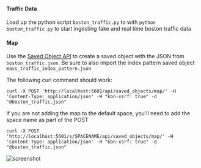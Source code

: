 #### Traffic Data
Load up the python script `boston_traffic.py` to with `python boston_traffic.py` to start ingesting fake and real time boston traffic data

#### Map
Use the [Saved Object API](https://www.elastic.co/guide/en/kibana/current/saved-objects-api-create.html) to create a saved object with the JSON from `boston_traffic.json`. Be sure to also import the index pattern saved object `mass_traffic_index_pattern.json`

The following curl command should work:

```curl
curl -X POST 'http://localhost:5601/api/saved_objects/map/' -H 'Content-Type: application/json' -H "kbn-xsrf: true" -d "@boston_traffic.json"
```
If you are not adding the map to the default space, you'll need to add the space name as part of the POST

```curl
curl -X POST 'http://localhost:5601/s/SPACENAME/api/saved_objects/map/' -H 'Content-Type: application/json' -H "kbn-xsrf: true" -d "@boston_traffic.json"
```

![screenshot](https://github.com/alexfrancoeur/elastic_maps_examples/blob/master/images/boston_traffic.png)
